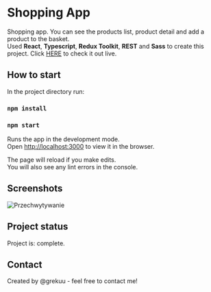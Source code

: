 # Shopping App

Shopping app. You can see the products list, product detail and add a product to the basket. <br>
Used <b>React</b>, <b>Typescript</b>, <b>Redux Toolkit</b>, <b>REST</b> and <b>Sass</b> to create this project.
Click <a href="https://shopping-app-grekuu.vercel.app/">HERE</a> to check it out live.

## How to start

In the project directory run:

### `npm install`

### `npm start`

Runs the app in the development mode.\
Open [http://localhost:3000](http://localhost:3000) to view it in the browser.

The page will reload if you make edits.\
You will also see any lint errors in the console.

## Screenshots
![Przechwytywanie](https://user-images.githubusercontent.com/91375853/215695190-31b8f71e-d2b7-4c43-8ef2-3b4c4c911387.PNG)

## Project status
Project is: complete.

## Contact
Created by @grekuu - feel free to contact me!
